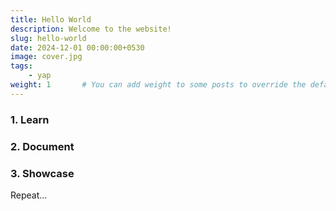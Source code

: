 ```yaml
---
title: Hello World
description: Welcome to the website!
slug: hello-world
date: 2024-12-01 00:00:00+0530
image: cover.jpg
tags:
    - yap
weight: 1       # You can add weight to some posts to override the default sorting (date descending)
---
```


### 1. Learn


### 2. Document


### 3. Showcase

Repeat...
